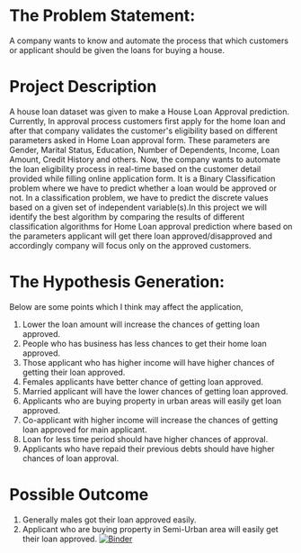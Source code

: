 # The Problem Statement:
A company wants to know and automate the process that which customers or applicant should be given the loans for buying a house.
# Project Description
A house loan dataset was given to make a House Loan Approval prediction. Currently, In approval process customers first apply for the home loan and after that company validates the customer's eligibility based on different parameters asked in Home Loan approval form. These parameters are Gender, Marital Status, Education, Number of Dependents, Income, Loan Amount, Credit History and others. Now, the company wants to automate the loan eligibility process in real-time based on the customer detail provided while filling online application form. It is a Binary Classification problem where we have to predict whether a loan would be approved or not. In a classification problem, we have to predict the discrete values based on a given set of independent variable(s).In this project we will identify the best algorithm by comparing the results of different classification algorithms for Home Loan approval prediction where based on the parameters applicant will get there loan approved/disapproved and accordingly company will focus only on the approved customers.
# The Hypothesis Generation:
Below are some points which I think may affect the application,
1.	Lower the loan amount will increase the chances of getting loan approved.
2.	People who has business has less chances to get their home loan approved.
3.	Those applicant who has higher income will have higher chances of getting their loan approved.
4.	Females applicants have better chance of getting loan approved.
5.	Married applicant will have the lower chances of getting loan approved.
6.	Applicants who are buying property in urban areas will easily get loan approved.
7.	Co-applicant with higher income will increase the chances of getting loan approved for main applicant.
8.	Loan for less time period should have higher chances of approval.
9.	Applicants who have repaid their previous debts should have higher chances of loan approval.
# Possible Outcome
1.	Generally males got their loan approved easily.
2.	Applicant who are buying property in Semi-Urban area will easily get their loan approved.
[![Binder](https://mybinder.org/badge_logo.svg)](https://mybinder.org/v2/gh/harshraizada/Instant-House-Loan-Approval-with-Machine-Learning/master)
